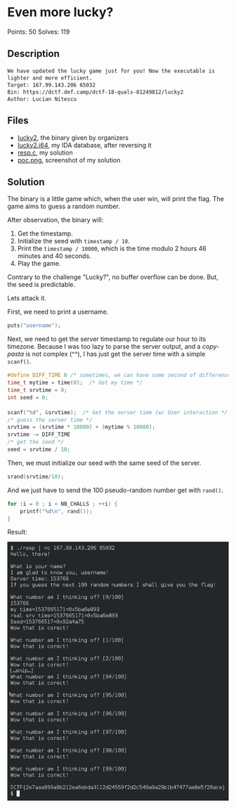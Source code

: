 Even more lucky?
================

Points: 50
Solves: 119

Description
-----------

```
We have updated the lucky game just for you! Now the executable is lighter and more efficient.
Target: 167.99.143.206 65032
Bin: https://dctf.def.camp/dctf-18-quals-81249812/lucky2
Author: Lucian Nitescu 
```


Files
-----

* [lucky2](lucky2), the binary given by organizers
* [lucky2.i64](lucky2.i64), my IDA database, after reversing it
* [resp.c](resp.c), my solution
* [poc.png](poc.png), screenshot of my solution


Solution
--------

The binary is a little game which, when the user win, will print the flag. The
game aims to guess a random number.

After observation, the binary will:

1. Get the timestamp.
2. Initialize the seed with `timestamp / 10`.
3. Print the `timestamp / 10000`, which is the time modulo 2 hours 46 minutes
   and 40 seconds.
4. Play the game.

Contrary to the challenge "Lucky?", no buffer overflow can be done. But, the
seed is predictable.

Lets attack it.


First, we need to print a username.

```c
puts("username");
```


Next, we need to get the server timestamp to regulate our hour to its timezone.
Because I was too lazy to parse the server output, and a *copy-pasta* is not
complex (^^), I has just get the server time with a simple `scanf()`.

```c
#define DIFF_TIME 0 /* sometimes, we can have some second of difference. */
time_t mytime = time(0);  /* Get my time */
time_t srvtime = 0;
int seed = 0;

scanf("%d", &srvtime);  /* Get the server time (w/ User interaction */
/* guess the server time */
srvtime = (srvtime * 10000) + (mytime % 10000);
srvtime -= DIFF_TIME
/* get the seed */
seed = srvtime / 10;
```


Then, we must initialize our seed with the same seed of the server.

```c
srand(srvtime/10);
```


And we just have to send the 100 pseudo-random number get with `rand()`.

```c
for (i = 0 ; i < NB_CHALLS ; ++i) {
	printf("%d\n", rand());
}
```

Result:

![poc](poc.png)
